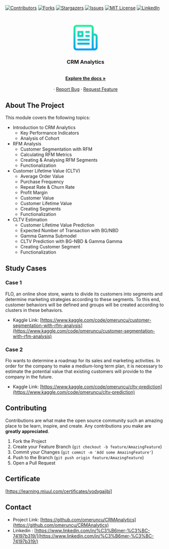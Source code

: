 <!-- PROJECT SHIELDS -->
<!--
*** I'm using markdown "reference style" links for readability.
*** Reference links are enclosed in brackets [ ] instead of parentheses ( ).
*** See the bottom of this document for the declaration of the reference variables
*** for contributors-url, forks-url, etc. This is an optional, concise syntax you may use.
*** https://www.markdownguide.org/basic-syntax/#reference-style-links
-->
[![Contributors][contributors-shield]][contributors-url]
[![Forks][forks-shield]][forks-url]
[![Stargazers][stars-shield]][stars-url]
[![Issues][issues-shield]][issues-url]
[![MIT License][license-shield]][license-url]
[![LinkedIn][linkedin-shield]][linkedin-url]



<!-- PROJECT LOGO -->
<br />
<p align="center">
  <a href="https://github.com/omeruncu/CRMAnalytics">
    <img src="images/logo.png" alt="Logo" width="80" height="80">
  </a>

  <h3 align="center">CRM Analytics</h3>

  <p align="center">
    <br />
    <a href="https://github.com/omeruncu/CRMAnalytics"><strong>Explore the docs »</strong></a>
    <br />
    <br />
    ·
    <a href="https://github.com/omeruncu/CRMAnalytics/issues">Report Bug</a>
    ·
    <a href="https://github.com/omeruncu/CRMAnalytics/issues">Request Feature</a>
  </p>
</p>


<!-- ABOUT THE PROJECT -->
## About The Project
This module covers the following topics:
- Introduction to CRM Analytics
  - Key Performance Indicators
  - Analysis of Cohort
- RFM Analysis
  - Customer Segmentation with RFM
  - Calculating RFM Metrics
  - Creating & Analysing RFM Segments
  - Functionalization
- Customer Lifetime Value (CLTV)
  - Average Order Value
  - Purchase Frequency
  - Repeat Rate & Churn Rate
  - Profit Margin
  - Customer Value
  - Customer Lifetime Value
  - Creating Segments
  - Functionalization
- CLTV Estimation
  - Customer Lifetime Value Prediction
  - Expected Number of Transaction with BG/NBD
  - Gamma Gamma Submodel
  - CLTV Prediction with BG-NBD & Gamma Gamma
  - Creating Customer Segment
  - Functionalization

<!-- STUDY CASES -->
## Study Cases
### Case 1 
FLO, an online shoe store, wants to divide its customers into segments and determine marketing strategies according to these segments. To this end, customer behaviors will be defined and groups will be created according to clusters in these behaviors.

* Kaggle Link: [https://www.kaggle.com/code/omeruncu/customer-segmentation-with-rfm-analysis](https://www.kaggle.com/code/omeruncu/customer-segmentation-with-rfm-analysis)

### Case 2
Flo wants to determine a roadmap for its sales and marketing activities. In order for the company to make a medium-long term plan, it is necessary to estimate the potential value that existing customers will provide to the company in the future.

* Kaggle Link: [https://www.kaggle.com/code/omeruncu/cltv-prediction](https://www.kaggle.com/code/omeruncu/cltv-prediction)

<!-- CONTRIBUTING -->
## Contributing

Contributions are what make the open source community such an amazing place to be learn, inspire, and create. Any contributions you make are **greatly appreciated**.

1. Fork the Project
2. Create your Feature Branch (`git checkout -b feature/AmazingFeature`)
3. Commit your Changes (`git commit -m 'Add some AmazingFeature'`)
4. Push to the Branch (`git push origin feature/AmazingFeature`)
5. Open a Pull Request

## Certificate
[https://learning.miuul.com/certificates/yodygaijbj]
<!-- CONTACT -->
## Contact

* Project Link: [https://github.com/omeruncu/CRMAnalytics](https://github.com/omeruncu/CRMAnalytics)
* Linkedin : [https://www.linkedin.com/in/%C3%B6mer-%C3%BC-74197b319/](https://www.linkedin.com/in/%C3%B6mer-%C3%BC-74197b319/)



<!-- MARKDOWN LINKS & IMAGES -->
<!-- https://www.markdownguide.org/basic-syntax/#reference-style-links -->
[contributors-shield]: https://img.shields.io/github/contributors/omeruncu/CRMAnalytics.svg?style=for-the-badge
[contributors-url]: https://github.com/omeruncu/CRMAnalytics/graphs/contributors
[forks-shield]: https://img.shields.io/github/forks/omeruncu/CRMAnalytics.svg?style=for-the-badge
[forks-url]: https://github.com/omeruncu/CRMAnalytics/network/members
[stars-shield]: https://img.shields.io/github/stars/omeruncu/CRMAnalytics.svg?style=for-the-badge
[stars-url]: https://github.com/omeruncu/CRMAnalytics/stargazers
[issues-shield]: https://img.shields.io/github/issues/omeruncu/CRMAnalytics.svg?style=for-the-badge
[issues-url]: https://github.com/omeruncu/CRMAnalytics/issues
[license-shield]: https://img.shields.io/github/license/omeruncu/CRMAnalytics.svg?style=for-the-badge
[license-url]: https://github.com/omeruncu/CRMAnalytics/blob/master/LICENSE.txt
[linkedin-shield]: https://img.shields.io/badge/-LinkedIn-black.svg?style=for-the-badge&logo=linkedin&colorB=555
[linkedin-url]: https://www.linkedin.com/in/%C3%B6mer-%C3%BC-74197b319/
[product-screenshot]: images/screenshot.png
